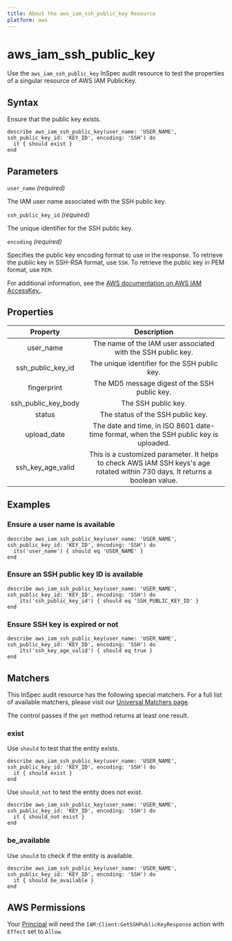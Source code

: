 ```yaml
---
title: About the aws_iam_ssh_public_key Resource
platform: aws
---
```


# aws_iam_ssh_public_key

Use the `aws_iam_ssh_public_key` InSpec audit resource to test the properties of a singular resource of AWS IAM PublicKey.

## Syntax

Ensure that the public key exists.

    describe aws_iam_ssh_public_key(user_name: 'USER_NAME', ssh_public_key_id: 'KEY_ID', encoding: 'SSH') do
      it { should exist }
    end

## Parameters

`user_name` _(required)_

The IAM user name associated with the SSH public key.

`ssh_public_key_id` _(required)_

The unique identifier for the SSH public key.

`encoding` _(required)_

Specifies the public key encoding format to use in the response. To retrieve the public key in SSH-RSA format, use `SSH`. To retrieve the public key in PEM format, use `PEM`.

For additional information, see the [AWS documentation on AWS IAM AccessKey.](https://docs.aws.amazon.com/AWSCloudFormation/latest/UserGuide/aws-properties-iam-accesskey.html).

## Properties

| Property               | Description                                                  |
| :--------------------: | :----------------------------------------------------------: |
| user_name              | The name of the IAM user associated with the SSH public key. |
| ssh_public_key_id      | The unique identifier for the SSH public key.                |
| fingerprint            | The MD5 message digest of the SSH public key.                |
| ssh_public_key_body    | The SSH public key.                                          |
| status                 | The status of the SSH public key.                            |
| upload_date            | The date and time, in ISO 8601 date-time format, when the SSH public key is uploaded. |
| ssh_key_age_valid      | This is a customized parameter. It helps to check AWS IAM SSH keys's age rotated within 730 days. It returns a boolean value. |

## Examples

### Ensure a user name is available

    describe aws_iam_ssh_public_key(user_name: 'USER_NAME', ssh_public_key_id: 'KEY_ID', encoding: 'SSH') do
      its('user_name') { should eq 'USER_NAME' }
    end

### Ensure an SSH public key ID is available

    describe aws_iam_ssh_public_key(user_name: 'USER_NAME', ssh_public_key_id: 'KEY_ID', encoding: 'SSH') do
        its('ssh_public_key_id') { should eq 'SSH_PUBLIC_KEY_ID' }
    end

### Ensure SSH key is expired or not

    describe aws_iam_ssh_public_key(user_name: 'USER_NAME', ssh_public_key_id: 'KEY_ID', encoding: 'SSH') do
        its('ssh_key_age_valid') { should eq true }
    end

## Matchers

This InSpec audit resource has the following special matchers. For a full list of available matchers, please visit our [Universal Matchers page](https://www.inspec.io/docs/reference/matchers/).

The control passes if the `get` method returns at least one result.

### exist

Use `should` to test that the entity exists.

    describe aws_iam_ssh_public_key(user_name: 'USER_NAME', ssh_public_key_id: 'KEY_ID', encoding: 'SSH') do
      it { should exist }
    end

Use `should_not` to test the entity does not exist.

    describe aws_iam_ssh_public_key(user_name: 'USER_NAME', ssh_public_key_id: 'KEY_ID', encoding: 'SSH') do
      it { should_not exist }
    end

### be_available

Use `should` to check if the entity is available.

    describe aws_iam_ssh_public_key(user_name: 'USER_NAME', ssh_public_key_id: 'KEY_ID', encoding: 'SSH') do
      it { should be_available }
    end

## AWS Permissions

Your [Principal](https://docs.aws.amazon.com/IAM/latest/UserGuide/intro-structure.html#intro-structure-principal) will need the `IAM:Client:GetSSHPublicKeyResponse` action with `Effect` set to `Allow`.
